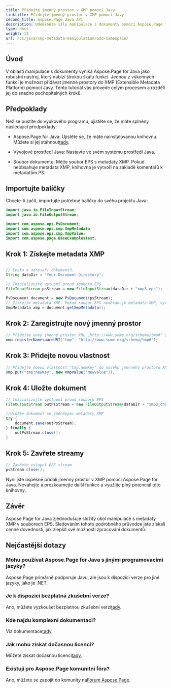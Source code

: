 ```yaml
---
title: Přidejte jmenný prostor v XMP pomocí Javy
linktitle: Přidejte jmenný prostor v XMP pomocí Javy
second_title: Aspose.Page Java API
description: Odemkněte sílu manipulace s dokumenty pomocí Aspose.Page for Java. Naučte se snadno přidávat jmenné prostory XMP v tomto komplexním průvodci.
type: docs
weight: 13
url: /cs/java/xmp-metadata-manipulation/add-namespace/
---
```


## Úvod

V oblasti manipulace s dokumenty vyniká Aspose.Page for Java jako robustní nástroj, který nabízí širokou škálu funkcí. Jednou z výkonných funkcí je možnost přidávat jmenné prostory do XMP (Extensible Metadata Platform) pomocí Javy. Tento tutoriál vás provede celým procesem a rozdělí jej do snadno pochopitelných kroků.

## Předpoklady

Než se pustíte do výukového programu, ujistěte se, že máte splněny následující předpoklady:

-  Aspose.Page for Java: Ujistěte se, že máte nainstalovanou knihovnu. Můžete si jej stáhnout[tady](https://releases.aspose.com/page/java/).

- Vývojové prostředí Java: Nastavte ve svém systému prostředí Java.

- Soubor dokumentu: Mějte soubor EPS s metadaty XMP. Pokud neobsahuje metadata XMP, knihovna je vytvoří na základě komentářů k metadatům PS.

## Importujte balíčky

Chcete-li začít, importujte potřebné balíčky do svého projektu Java:

```java
import java.io.FileInputStream;
import java.io.FileOutputStream;

import com.aspose.eps.PsDocument;
import com.aspose.eps.xmp.XmpMetadata;
import com.aspose.eps.xmp.XmpValue;
import com.aspose.page.BaseExamplesTest;
```

## Krok 1: Získejte metadata XMP

```java

// Cesta k adresáři dokumentů.
String dataDir = "Your Document Directory";

// Inicializujte vstupní proud souboru EPS
FileInputStream psStream = new FileInputStream(dataDir + "xmp3.eps");

PsDocument document = new PsDocument(psStream);
// Získejte metadata XMP. Pokud soubor EPS neobsahuje metadata XMP, vytvořte nový soubor naplněný hodnotami z komentářů metadat PS (%%Creator, %%CreateDate, %%Title atd.)
XmpMetadata xmp = document.getXmpMetadata();
```

## Krok 2: Zaregistrujte nový jmenný prostor

```java
// Přidejte nový jmenný prostor XML „http://www.some.org/schema/tmp#“ s předponou „tmp“
xmp.registerNamespaceURI("tmp", "http://www.some.org/schema/tmp#");
```

## Krok 3: Přidejte novou vlastnost

```java
// Přidejte novou vlastnost "tmp:newKey" do nového jmenného prostoru XML
xmp.put("tmp:newKey", new XmpValue("NewValue"));
```

## Krok 4: Uložte dokument

```java
// Inicializujte výstupní proud souboru EPS
FileOutputStream outPsStream = new FileOutputStream(dataDir + "xmp3_changed.eps");

//Uložte dokument se změněnými metadaty XMP
try {
    document.save(outPsStream);
} finally {
    outPsStream.close();
}
```

## Krok 5: Zavřete streamy

```java
// Zavřete vstupní EPS stream
psStream.close();
```

Nyní jste úspěšně přidali jmenný prostor v XMP pomocí Aspose.Page for Java. Neváhejte a prozkoumejte další funkce a využijte plný potenciál této knihovny.

## Závěr

Aspose.Page for Java zjednodušuje složitý úkol manipulace s metadaty XMP v souborech EPS. Sledováním tohoto podrobného průvodce jste získali cenné dovednosti, jak zlepšit své možnosti zpracování dokumentů.

## Nejčastější dotazy

### Mohu používat Aspose.Page for Java s jinými programovacími jazyky?
Aspose.Page primárně podporuje Javu, ale jsou k dispozici verze pro jiné jazyky, jako je .NET.

### Je k dispozici bezplatná zkušební verze?
 Ano, můžete vyzkoušet bezplatnou zkušební verzi[tady](https://releases.aspose.com/).

### Kde najdu komplexní dokumentaci?
 Viz dokumentace[tady](https://reference.aspose.com/page/java/).

### Jak mohu získat dočasnou licenci?
 Můžete získat dočasnou licenci[tady](https://purchase.aspose.com/temporary-license/).

### Existují pro Aspose.Page komunitní fóra?
 Ano, můžete se zapojit do komunity na[Fórum Aspose.Page](https://forum.aspose.com/c/page/39).
